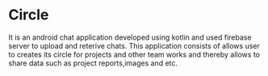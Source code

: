 # Circle
It is an android chat application developed using kotlin and used firebase server to upload and reterive chats. This application consists of allows user to creates its circle for projects and other team works and thereby allows to share data such as project reports,images and etc.
